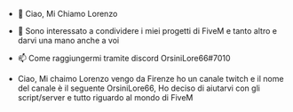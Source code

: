 - 👋 Ciao, Mi Chiamo Lorenzo
- 👀 Sono interessato a condividere i miei progetti di FiveM e tanto altro e darvi una mano anche a voi
- 📫 Come raggiungermi tramite discord OrsiniLore66#7010

- Ciao, Mi chaimo Lorenzo vengo da Firenze ho un canale twitch e il nome del canale è il seguente OrsiniLore66, 
  Ho deciso di aiutarvi con gli script/server e tutto riguardo al mondo di FiveM

